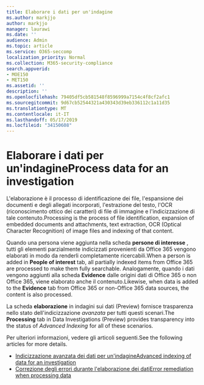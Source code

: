 ```yaml
---
title: Elaborare i dati per un'indagine
ms.author: markjjo
author: markjjo
manager: laurawi
ms.date: ''
audience: Admin
ms.topic: article
ms.service: O365-seccomp
localization_priority: Normal
ms.collection: M365-security-compliance
search.appverid:
- MOE150
- MET150
ms.assetid: ''
description: ''
ms.openlocfilehash: 79405df5cb581548f8596999a7154c4f8cf2afc1
ms.sourcegitcommit: 9d67cb52544321a430343d39eb336112c1a11d35
ms.translationtype: MT
ms.contentlocale: it-IT
ms.lasthandoff: 05/17/2019
ms.locfileid: "34150608"
---
```

# <a name="process-data-for-an-investigation"></a><span data-ttu-id="b5930-102">Elaborare i dati per un'indagine</span><span class="sxs-lookup"><span data-stu-id="b5930-102">Process data for an investigation</span></span>

<span data-ttu-id="b5930-103">L'elaborazione è il processo di identificazione dei file, l'espansione dei documenti e degli allegati incorporati, l'estrazione del testo, l'OCR (riconoscimento ottico dei caratteri) di file di immagine e l'indicizzazione di tale contenuto.</span><span class="sxs-lookup"><span data-stu-id="b5930-103">Processing is the process of file identification, expansion of embedded documents and attachments, text extraction, OCR (Optical Character Recognition) of image files and indexing of that content.</span></span>  

<span data-ttu-id="b5930-104">Quando una persona viene aggiunta nella scheda **persone di interesse** , tutti gli elementi parzialmente indicizzati provenienti da Office 365 vengono elaborati in modo da renderli completamente ricercabili.</span><span class="sxs-lookup"><span data-stu-id="b5930-104">When a person is added in **People of interest** tab, all partially indexed items from Office 365 are processed to make them fully searchable.</span></span>  <span data-ttu-id="b5930-105">Analogamente, quando i dati vengono aggiunti alla scheda **Evidence** dalle origini dati di Office 365 o non Office 365, viene elaborato anche il contenuto.</span><span class="sxs-lookup"><span data-stu-id="b5930-105">Likewise, when data is added to the **Evidence** tab from Office 365 or non-Office 365 data sources, the content is also processed.</span></span>

<span data-ttu-id="b5930-106">La scheda **elaborazione** in indagini sui dati (Preview) fornisce trasparenza nello stato dell'indicizzazione *avanzata* per tutti questi scenari.</span><span class="sxs-lookup"><span data-stu-id="b5930-106">The **Processing** tab in Data Investigations (Preview) provides transparency into the status of *Advanced Indexing* for all of these scenarios.</span></span>

<span data-ttu-id="b5930-107">Per ulteriori informazioni, vedere gli articoli seguenti.</span><span class="sxs-lookup"><span data-stu-id="b5930-107">See the following articles for more details.</span></span>

- [<span data-ttu-id="b5930-108">Indicizzazione avanzata dei dati per un'indagine</span><span class="sxs-lookup"><span data-stu-id="b5930-108">Advanced indexing of data for an investigation</span></span>](index-data-people-of-interest.md)
- [<span data-ttu-id="b5930-109">Correzione degli errori durante l'elaborazione dei dati</span><span class="sxs-lookup"><span data-stu-id="b5930-109">Error remediation when processing data</span></span>](error-remediation.md)
